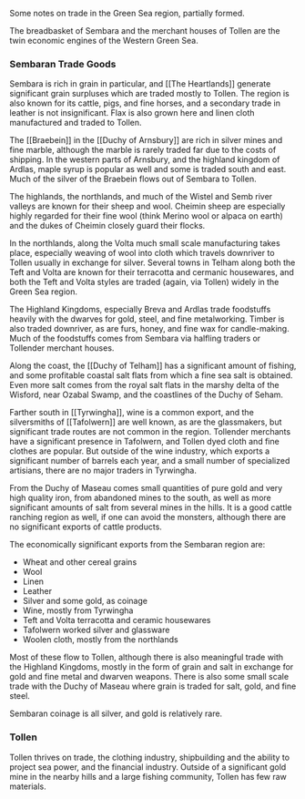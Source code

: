 Some notes on trade in the Green Sea region, partially formed. 

The breadbasket of Sembara and the merchant houses of Tollen are the twin economic engines of the Western Green Sea.

### Sembaran Trade Goods
Sembara is rich in grain in particular, and [[The Heartlands]] generate significant grain surpluses which are traded mostly to Tollen. The region is also known for its cattle, pigs, and fine horses, and a secondary trade in leather is not insignificant. Flax is also grown here and linen cloth manufactured and traded to Tollen.

The [[Braebein]] in the [[Duchy of Arnsbury]] are rich in silver mines and fine marble, although the marble is rarely traded far due to the costs of shipping. In the western parts of Arnsbury, and the highland kingdom of Ardlas, maple syrup is popular as well and some is traded south and east. Much of the silver of the Braebein flows out of Sembara to Tollen.

The highlands, the northlands, and much of the Wistel and Semb river valleys are known for their sheep and wool. Cheimin sheep are especially highly regarded for their fine wool (think Merino wool or alpaca on earth) and the dukes of Cheimin closely guard their flocks.

In the northlands, along the Volta much small scale manufacturing takes place, especially weaving of wool into cloth which travels downriver to Tollen usually in exchange for silver. Several towns in Telham along both the Teft and Volta are known for their terracotta and cermanic housewares, and both the Teft and Volta styles are traded (again, via Tollen) widely in the Green Sea region.

The Highland Kingdoms, especially Breva and Ardlas trade foodstuffs heavily with the dwarves for gold, steel, and fine metalworking. Timber is also traded downriver, as are furs, honey, and fine wax for candle-making. Much of the foodstuffs comes from Sembara via halfling traders or Tollender merchant houses.

Along the coast, the [[Duchy of Telham]] has a significant amount of fishing, and some profitable coastal salt flats from which a fine sea salt is obtained. Even more salt comes from the royal salt flats in the marshy delta of the Wisford, near Ozabal Swamp, and the coastlines of the Duchy of Seham. 

Farther south in [[Tyrwingha]], wine is a common export, and the silversmiths of [[Tafolwern]] are well known, as are the glassmakers, but significant trade routes are not common in the region. Tollender merchants have a significant presence in Tafolwern, and Tollen dyed cloth and fine clothes are popular. But outside of the wine industry, which exports a significant number of barrels each year, and a small number of specialized artisians, there are no major traders in Tyrwingha.

From the Duchy of Maseau comes small quantities of pure gold and very high quality iron, from abandoned mines to the south, as well as more significant amounts of salt from several mines in the hills. It is a good cattle ranching region as well, if one can avoid the monsters, although there are no significant exports of cattle products.

The economically significant exports from the Sembaran region are:
* Wheat and other cereal grains
* Wool
* Linen
* Leather
* Silver and some gold, as coinage
* Wine, mostly from Tyrwingha
* Teft and Volta terracotta and ceramic housewares
* Tafolwern worked silver and glassware
* Woolen cloth, mostly from the northlands

Most of these flow to Tollen, although there is also meaningful trade with the Highland Kingdoms, mostly in the form of grain and salt in exchange for gold and fine metal and dwarven weapons. There is also some small scale trade with the Duchy of Maseau where grain is traded for salt, gold, and fine steel. 

Sembaran coinage is all silver, and gold is relatively rare.

### Tollen

Tollen thrives on trade, the clothing industry, shipbuilding and the ability to project sea power, and the financial industry. Outside of a significant gold mine in the nearby hills and a large fishing community, Tollen has few raw materials. 
